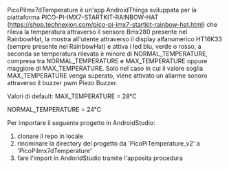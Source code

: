 
PicoPiImx7dTemperature è un'app AndroidThings sviluppata per la piattaforma PICO-PI-IMX7-STARTKIT-RAINBOW-HAT 
(https://shop.technexion.com/pico-pi-imx7-startkit-rainbow-hat.html) che rileva la temperatura attraverso il sensore Bmx280 
presente nel RainbowHat, la mostra all'utente attraverso il display alfanumerico HT16K33 (sempre presente nel RainbowHat) e attiva 
i led blu, verde o rosso, a seconda se temperatura rilevata è minore di NORMAL_TEMPERATURE, compresa tra NORMAL_TEMPERATURE e 
MAX_TEMPERATURE oppure maggiore di MAX_TEMPERATURE.
Solo nel caso in cui il valore soglia MAX_TEMPERATURE venga superato, viene attivato un allarme sonoro attraverso il buzzer pwm Piezo Buzzer.

Valori di default: 
MAX_TEMPERATURE = 28°C

NORMAL_TEMPERATURE = 24°C
                   



Per importare il seguente progetto in AndroidStudio:
1) clonare il repo in locale
2) rinominare la directory del progetto da 'PicoPiTemperature_v2' a 'PicoPiImx7dTemperature'
3) fare l'import in AndoridStudio tramite l'apposita procedura
